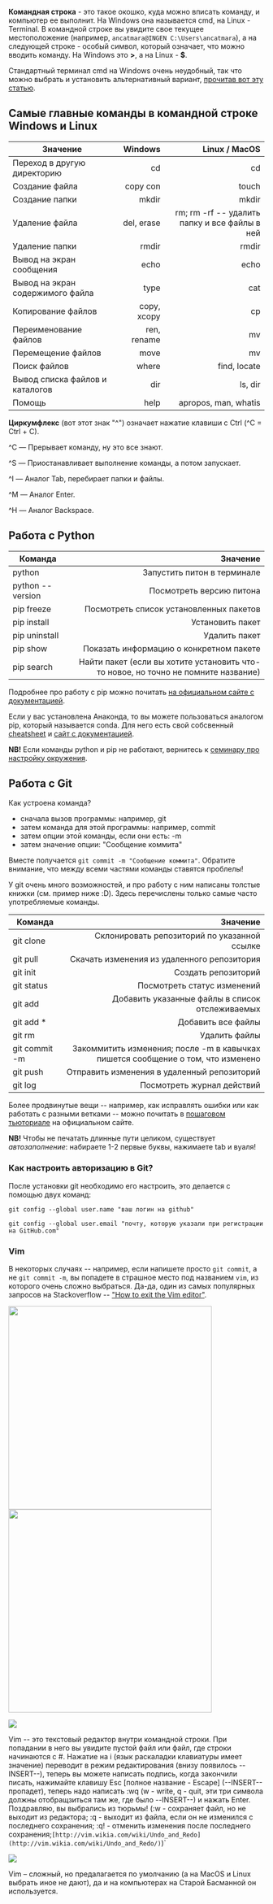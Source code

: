 **Командная строка** - это такое окошко, куда можно вписать команду, и компьютер ее выполнит. На Windows она называется cmd, на Linux - Terminal. В командной строке вы увидите свое текущее местоположение (например, `ancatmara@INGEN C:\Users\ancatmara`), а на следующей строке - особый символ, который означает, что можно вводить команду. На Windows это **>**, а на Linux - **$**. 

Стандартный терминал cmd на Windows очень неудобный, так что можно выбрать и установить альтернативный вариант, [прочитав вот эту статью](https://habrahabr.ru/post/164687/).

## Самые главные команды в командной строке Windows и Linux

|  Значение      | Windows        | Linux / MacOS |
| ------------- |-------------:| -----:|
| Переход в другую директорию     | cd | cd |
| Создание файла    | copy con     | touch|
| Создание папки | mkdir  |  mkdir |
| Удаление файла | del, erase | rm; rm -rf -- удалить папку и все файлы в ней |
| Удаление папки    | rmdir      |   rmdir |
| Вывод на экран сообщения | echo   |  echo |
| Вывод на экран содержимого файла | type  | cat|
| Копирование файлов     | copy, xcopy | cp |
| Переименование файлов   | ren, rename      |  mv |
| Перемещение файлов   | move  |  mv |
| Поиск файлов | where     |   find, locate |
| Вывод списка файлов и каталогов| dir |  ls, dir |
| Помощь |   help  |  apropos, man, whatis  |


**Циркумфлекс** (вот этот знак "^") означает нажатие клавиши с Ctrl (^C = Ctrl + C).

^C — Прерывает команду, ну это все знают.

^S — Приостанавливает выполнение команды, а потом запускает.

^I — Аналог Tab, перебирает папки и файлы.

^M — Аналог Enter.

^H — Аналог Backspace.

## Работа с Python

|Команда| Значение|
|-------| -------:|
|python| Запустить питон в терминале |
|python --version| Посмотреть версию питона|
|pip freeze| Посмотреть список установленных пакетов|
|pip install| Установить пакет|
|pip uninstall| Удалить пакет|
|pip show| Показать информацию о конкретном пакете|
|pip search| Найти пакет (если вы хотите установить что-то новое, но точно не помните название)|

Подробнее про работу с pip можно почитать [на официальном сайте с документацией](https://pip.pypa.io/en/stable/).

Если у вас установлена Анаконда, то вы можете пользоваться аналогом pip, который называется conda. Для него есть свой собсвенный [cheatsheet](https://conda.io/docs/_downloads/conda-cheatsheet.pdf) и [сайт с документацией](https://conda.io/docs/index.html).

**NB!** Если команды python и pip не работают, вернитесь к [семинару про настройку окружения](https://github.com/ancatmara/learnpython2018/blob/master/Lessons/1/1.%20Intro.ipynb). 

## Работа с Git

Как устроена команда?
* сначала вызов программы: например, git
* затем команда для этой программы: например, commit 
* затем опции этой команды, если они есть: -m
* затем значение опции: "Сообщение коммита"

Вместе получается `git commit -m "Сообщение коммита"`. Обратите внимание, что между всеми частями команды ставятся проблелы! 

У git очень много возможностей, и про работу с ним написаны толстые книжки (см. пример ниже :D). Здесь перечислены только самые часто употребляемые команды.

|Команда| Значение|
|-------| -------:|
|git clone| Склонировать репозиторий по указанной ссылке|
|git pull| Скачать изменения из удаленного репозитория|
|git init| Создать репозиторий |
|git status| Посмотреть статус изменений|
|git add| Добавить указанные файлы в список отслеживаемых|
|git add \*| Добавить все файлы|
|git rm| Удалить файлы|
|git commit -m| Закоммитить изменения; после -m в кавычках пишется сообщение о том, что изменено|
|git push| Отправить изменения в удаленный репозиторий|
|git log| Посмотреть журнал действий|

Более продвинутые вещи -- например, как исправлять ошибки или как работать с разными ветками -- можно почитать в [пошаговом тьюториале](https://git-scm.com/book/en/v1/Git-Basics-Undoing-Things) на официальном сайте.

**NB!** Чтобы не печатать длинные пути целиком, существует *автозаполнение*: набираете 1-2 первые буквы, нажимаете tab и вуаля!

### Как настроить авторизацию в Git?

После установки git необходимо его настроить, это делается с помощью двух команд:

`git config --global user.name "ваш логин на github"`

`git config --global user.email "почту, которую указали при регистрации на GitHub.com"`

### Vim

В некоторых случаях -- например, если напишете просто `git commit`, а не `git commit -m`, вы попадете в страшное место под названием `vim`, из которого очень сложно выбраться. Да-да, один из самых популярных запросов на Stackoverflow -- ["How to exit the Vim editor"](https://stackoverflow.com/questions/11828270/how-to-exit-the-vim-editor). 

<img src ="https://raw.githubusercontent.com/thepracticaldev/orly-full-res/master/memorizingsixgitcommands-big.png" width="400px"> <img src="https://zgab33vy595fw5zq-zippykid.netdna-ssl.com/wp-content/uploads/2017/05/practicaldev-1-457x600.jpg" width="400">

![](https://zgab33vy595fw5zq-zippykid.netdna-ssl.com/wp-content/uploads/2017/05/meme.jpeg)

Vim -- это текстовый редактор внутри командной строки. При попадании в него вы увидите пустой файл или файл, где строки начинаются с #. Нажатие на i (язык раскаладки клавиатуры имеет значение) переводит в режим редактирования (внизу появилось --INSERT--), теперь вы можете написать подпись, когда закончили писать, нажимайте клавишу Esc [полное название - Escape] (--INSERT-- пропадет), теперь надо написать :wq (w - write, q - quit, эти три символа должны отобращзиться там же, где было --INSERT--) и нажать Enter. Поздравляю, вы выбрались из тюрьмы! (:w - сохраняет файл, но не выходит из редактора; :q - выходит из файла, если он не изменился с последнего сохранения; :q! - отменить изменения после последнего сохранения;` [http://vim.wikia.com/wiki/Undo_and_Redo](http://vim.wikia.com/wiki/Undo_and_Redo/) `)` 

![](https://i.imgflip.com/1pw00c.jpg)

Vim – сложный, но предалагается по умолчанию (а на MacOS и Linux выбрать иное не дают), да и на компьютерах на Старой Басманной он используется.
